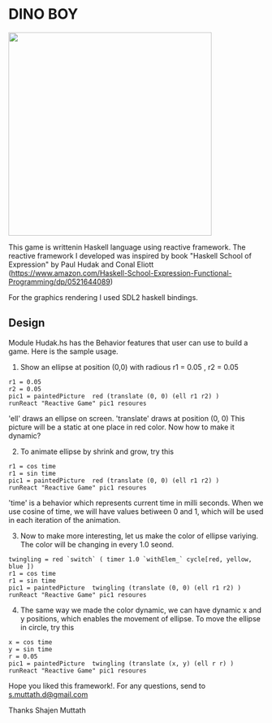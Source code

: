 
 #  DINO BOY

<img src="dinoBoyDemo.gif" width="400">

  This game is writtenin Haskell language using reactive framework. The reactive framework
I developed was inspired by book "Haskell School of Expression" by Paul Hudak and Conal Eliott
(https://www.amazon.com/Haskell-School-Expression-Functional-Programming/dp/0521644089)

For the graphics rendering I used SDL2 haskell bindings.

## Design

Module Hudak.hs has the Behavior features that user can use to build a game. Here is the sample usage.

1) Show an ellipse at position (0,0) with radious r1 = 0.05 , r2 = 0.05
```
r1 = 0.05
r2 = 0.05
pic1 = paintedPicture  red (translate (0, 0) (ell r1 r2) )
runReact "Reactive Game" pic1 resoures
```
'ell' draws an ellipse on screen. 'translate' draws at position (0, 0)
This picture will be a static at one place in red color. Now how to make it dynamic?

2) To animate ellipse by shrink and grow, try this

```
r1 = cos time
r1 = sin time
pic1 = paintedPicture  red (translate (0, 0) (ell r1 r2) )
runReact "Reactive Game" pic1 resoures
```
'time' is a behavior which represents current time in milli seconds. When we use
cosine of time, we will have values betiween 0 and 1, which will be used in each iteration of the animation.

3) Now to make more interesting, let us make the color of ellipse variying.
The color will be changing in every 1.0 seond.
```
twingling = red `switch` ( timer 1.0 `withElem_` cycle[red, yellow, blue ])
r1 = cos time
r1 = sin time
pic1 = paintedPicture  twingling (translate (0, 0) (ell r1 r2) )
runReact "Reactive Game" pic1 resoures
```

4) The same way we made the color dynamic, we can have dynamic x and y positions, which enables the movement of ellipse.
To move the ellipse in circle, try this

```
x = cos time
y = sin time
r = 0.05
pic1 = paintedPicture  twingling (translate (x, y) (ell r r) )
runReact "Reactive Game" pic1 resoures
```

Hope you liked this framework!. For any questions, send to s.muttath.d@gmail.com

Thanks
Shajen Muttath

